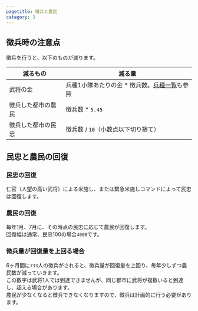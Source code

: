 ```yaml
---
pagetitle: 徴兵と農民
category: 3
---
```


## 徴兵時の注意点
徴兵を行うと、以下のものが減ります。

| 減るもの | 減る量 |
|---|---|
| 武将の金 | 兵種1小隊あたりの金 * 徴兵数。[兵種一覧](dip-soldiers.html)も参照 |
| 徴兵した都市の農民 | 徴兵数 * `5.45` |
| 徴兵した都市の民忠 | 徴兵数 / `10`（小数点以下切り捨て） |

## 民忠と農民の回復

### 民忠の回復
仁官（人望の高い武将）による米施し、または緊急米施しコマンドによって民忠は回復します。

### 農民の回復
毎年1月、7月に、その時点の民忠に応じて農民が回復します。  
回復幅は通常、民忠100の場合`4000`です。

### 徴兵量が回復量を上回る場合
6ヶ月間に`733`人の徴兵がされると、徴兵量が回復量を上回り、毎年少しずつ農民数が減っていきます。  
この数字は武将1人では到達できませんが、同じ都市に武将が複数いると到達し、超える場合があります。  
農民が少なくなると徴兵できなくなりますので、徴兵は計画的に行う必要があります。